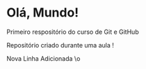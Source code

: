 # Olá, Mundo!
 Primeiro respositório do curso de Git e GitHub

 Repositório criado durante uma aula !

Nova Linha Adicionada \o

